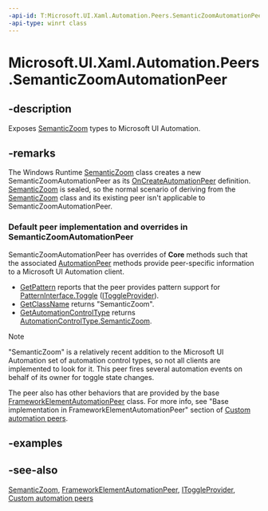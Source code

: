 ```yaml
---
-api-id: T:Microsoft.UI.Xaml.Automation.Peers.SemanticZoomAutomationPeer
-api-type: winrt class
---
```


<!-- Class syntax.
public class SemanticZoomAutomationPeer : Windows.UI.Xaml.Automation.Peers.FrameworkElementAutomationPeer, Windows.UI.Xaml.Automation.Peers.ISemanticZoomAutomationPeer, Windows.UI.Xaml.Automation.Provider.IToggleProvider
-->

# Microsoft.UI.Xaml.Automation.Peers.SemanticZoomAutomationPeer

## -description
Exposes [SemanticZoom](../microsoft.ui.xaml.controls/semanticzoom.md) types to Microsoft UI Automation.

## -remarks
The Windows Runtime  [SemanticZoom](../microsoft.ui.xaml.controls/semanticzoom.md) class creates a new SemanticZoomAutomationPeer as its [OnCreateAutomationPeer](../microsoft.ui.xaml/uielement_oncreateautomationpeer_1478162674.md) definition. [SemanticZoom](../microsoft.ui.xaml.controls/semanticzoom.md) is sealed, so the normal scenario of deriving from the [SemanticZoom](../microsoft.ui.xaml.controls/semanticzoom.md) class and its existing peer isn't applicable to SemanticZoomAutomationPeer.

### Default peer implementation and overrides in **SemanticZoomAutomationPeer**

SemanticZoomAutomationPeer has overrides of **Core** methods such that the associated [AutomationPeer](automationpeer.md) methods provide peer-specific information to a Microsoft UI Automation client.

+ [GetPattern](automationpeer_getpattern_1700082720.md) reports that the peer provides pattern support for [PatternInterface.Toggle](patterninterface.md) ([IToggleProvider](../microsoft.ui.xaml.automation.provider/itoggleprovider.md)).
+ [GetClassName](automationpeer_getclassname_614238974.md) returns "SemanticZoom".
+ [GetAutomationControlType](automationpeer_getautomationcontroltype_1156384152.md) returns [AutomationControlType.SemanticZoom](automationcontroltype.md).

> [!NOTE]
> "SemanticZoom" is a relatively recent addition to the Microsoft UI Automation set of automation control types, so not all clients are implemented to look for it.
This peer fires several automation events on behalf of its owner for toggle state changes.

The peer also has other behaviors that are provided by the base [FrameworkElementAutomationPeer](frameworkelementautomationpeer.md) class. For more info, see "Base implementation in FrameworkElementAutomationPeer" section of [Custom automation peers](/windows/uwp/accessibility/custom-automation-peers).

## -examples

## -see-also
[SemanticZoom](../microsoft.ui.xaml.controls/semanticzoom.md), [FrameworkElementAutomationPeer](frameworkelementautomationpeer.md), [IToggleProvider](../microsoft.ui.xaml.automation.provider/itoggleprovider.md), [Custom automation peers](/windows/uwp/accessibility/custom-automation-peers)
